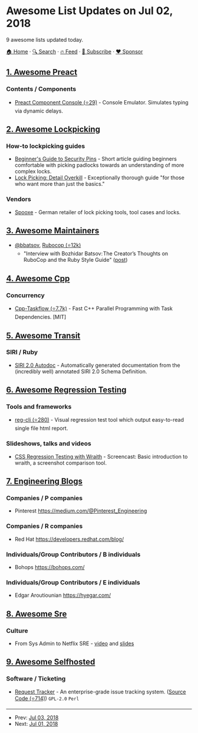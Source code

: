 # Awesome List Updates on Jul 02, 2018

9 awesome lists updated today.

[🏠 Home](/README.md) · [🔍 Search](https://www.trackawesomelist.com/search/) · [🔥 Feed](https://www.trackawesomelist.com/rss.xml) · [📮 Subscribe](https://trackawesomelist.us17.list-manage.com/subscribe?u=d2f0117aa829c83a63ec63c2f&id=36a103854c) · [❤️  Sponsor](https://github.com/sponsors/theowenyoung)



## [1. Awesome Preact](/content/preactjs/awesome-preact/README.md)

### Contents / Components

*   [Preact Component Console (⭐29)](https://github.com/haensl/preact-component-console) - Console Emulator. Simulates typing via dynamic delays.

## [2. Awesome Lockpicking](/content/fabacab/awesome-lockpicking/README.md)

### How-to lockpicking guides

*   [Beginner's Guide to Security Pins](https://web.archive.org/web/20171210065243/http://www.ninjacache.com:80/secpins_intro) - Short article guiding beginners comfortable with picking padlocks towards an understanding of more complex locks.
*   [Lock Picking: Detail Overkill](https://web.archive.org/web/20170730120626/http://ninjacache.com/data/uploads/lockpicking-detail-overkill.pdf) - Exceptionally thorough guide "for those who want more than just the basics."

### Vendors

*   [Spooxe](http://spooxe.com/) - German retailer of lock picking tools, tool cases and locks.

## [3. Awesome Maintainers](/content/nayafia/awesome-maintainers/README.md)

*   [@bbatsov](https://github.com/bbatsov), [Rubocop (⭐12k)](https://github.com/rubocop-hq/rubocop)
    *   "Interview with Bozhidar Batsov: The Creator’s Thoughts on RuboCop and the Ruby Style Guide" ([post](https://blog.sideci.com/interview-with-bozhidar-batsov-99b049b6fd6a))

## [4. Awesome Cpp](/content/fffaraz/awesome-cpp/README.md)

### Concurrency

*   [Cpp-Taskflow (⭐7.7k)](https://github.com/cpp-taskflow/cpp-taskflow) - Fast C++ Parallel Programming with Task Dependencies. \[MIT]

## [5. Awesome Transit](/content/CUTR-at-USF/awesome-transit/README.md)

### SIRI / Ruby

*   [SIRI 2.0 Autodoc](https://laidig.github.io/siri-20-java/doc/) - Automatically generated documentation from the (incredibly well) annotated SIRI 2.0 Schema Definition.

## [6. Awesome Regression Testing](/content/mojoaxel/awesome-regression-testing/README.md)

### Tools and frameworks

*   [reg-cli (⭐280)](https://github.com/bokuweb/reg-cli) - Visual regression test tool which output easy-to-read single file html report.

### Slideshows, talks and videos

*   [CSS Regression Testing with Wraith](https://youtu.be/gE_19L0l2q0) - Screencast: Basic introduction to wraith, a screenshot comparison tool.

## [7. Engineering Blogs](/content/kilimchoi/engineering-blogs/README.md)

### Companies / P companies

*   Pinterest <https://medium.com/@Pinterest_Engineering>

### Companies / R companies

*   Red Hat <https://developers.redhat.com/blog/>

### Individuals/Group Contributors / B individuals

*   Bohops <https://bohops.com/>

### Individuals/Group Contributors / E individuals

*   Edgar Aroutiounian <https://hyegar.com/>

## [8. Awesome Sre](/content/dastergon/awesome-sre/README.md)

### Culture

*   From Sys Admin to Netflix SRE - [video](https://www.youtube.com/watch?v=lZI51YzIgVE) and [slides](https://www.socallinuxexpo.org/sites/default/files/presentations/Scale%20x14%20Slides.pdf)

## [9. Awesome Selfhosted](/content/awesome-selfhosted/awesome-selfhosted/README.md)

### Software / Ticketing

*   [Request Tracker](https://www.bestpractical.com/rt/) - An enterprise-grade issue tracking system. ([Source Code (⭐714)](https://github.com/bestpractical/rt)) `GPL-2.0` `Perl`

---

- Prev: [Jul 03, 2018](/content/2018/07/03/README.md)
- Next: [Jul 01, 2018](/content/2018/07/01/README.md)